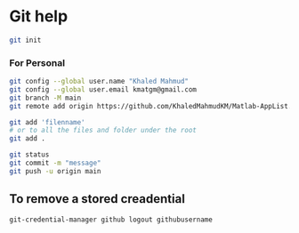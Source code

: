 # Git help
```sh
git init
```

### For Personal
```sh
git config --global user.name "Khaled Mahmud"
git config --global user.email kmatgm@gmail.com
git branch -M main
git remote add origin https://github.com/KhaledMahmudKM/Matlab-AppList.git
```

```sh
git add 'filenname'
# or to all the files and folder under the root
git add . 

git status
git commit -m "message"
git push -u origin main
```

## To remove a stored creadential
```sh
git-credential-manager github logout githubusername
```
